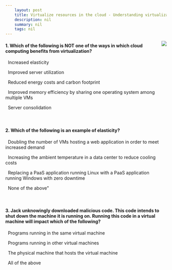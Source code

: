 ```yaml
---
    layout: post
    title: Virtualize resources in the cloud - Understanding virtualization
    description: nil
    summary: nil
    tags: nil
---
```



 <a target="_blank" href="https://docs.microsoft.com/en-us/learn/modules/cmu-virtualization/2-virtualization-cloud-computing/"><i class="fas fa-external-link-alt"></i> </a>
 <img align="right" src="https://docs.microsoft.com/en-us/learn/achievements/cmu-cloud-admin/cmu-virtualization.svg">
####  1. Which of the following is NOT one of the ways in which cloud computing benefits from virtualization?


<i class='far fa-square'></i> &nbsp;&nbsp;Increased elasticity

<i class='far fa-square'></i> &nbsp;&nbsp;Improved server utilization

<i class='far fa-square'></i> &nbsp;&nbsp;Reduced energy costs and carbon footprint

<i class='fas fa-check-square' style='color: Dodgerblue;'></i> &nbsp;&nbsp;Improved memory efficiency by sharing one operating system among multiple VMs

<i class='far fa-square'></i> &nbsp;&nbsp;Server consolidation
<br />
<br />
<br />

####  2. Which of the following is an example of elasticity?


<i class='fas fa-check-square' style='color: Dodgerblue;'></i> &nbsp;&nbsp;Doubling the number of VMs hosting a web application in order to meet increased demand

<i class='far fa-square'></i> &nbsp;&nbsp;Increasing the ambient temperature in a data center to reduce cooling costs

<i class='far fa-square'></i> &nbsp;&nbsp;Replacing a PaaS application running Linux with a PaaS application running Windows with zero downtime

<i class='far fa-square'></i> &nbsp;&nbsp;None of the above"
<br />
<br />
<br />

####  3. Jack unknowingly downloaded malicious code. This code intends to shut down the machine it is running on. Running this code in a virtual machine will impact which of the following?


<i class='fas fa-check-square' style='color: Dodgerblue;'></i> &nbsp;&nbsp;Programs running in the same virtual machine

<i class='far fa-square'></i> &nbsp;&nbsp;Programs running in other virtual machines

<i class='far fa-square'></i> &nbsp;&nbsp;The physical machine that hosts the virtual machine

<i class='far fa-square'></i> &nbsp;&nbsp;All of the above
<br />
<br />
<br />
